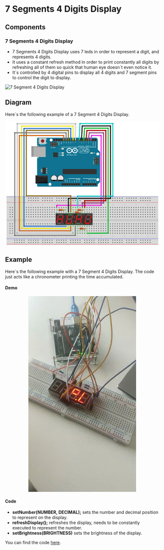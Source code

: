 # 7 Segments 4 Digits Display

## Components 
### 7 Segments 4 Digits Display

* 7 Segments 4 Digits Display uses 7 leds in order to represent a digit, and represents 4 digits.
* It uses a constant refresh method in order to print constantly all digits by refreshing all of them so quick that human eye doesn´t even notice it.
* It´s controlled by 4 digital pins to display all 4 digits and 7 segment pins to control the digit to display.

<img title="7 Segment 4 Digits Display" src="https://content.instructables.com/FZI/CZGZ/IBTF5EDQ/FZICZGZIBTF5EDQ.png" width=200/>

## Diagram

Here´s the following example of a 7 Segment 4 Digits Display.

![7 Segment 4 Digits Display diagram](./img/7_Segment_4_Digits_Display_diagram.png)

## Example

Here´s the following example with a 7 Segment 4 Digits Display. The code just acts like a chronometer printing the time accumulated.

#### Demo
<p align="center"><img src="./img/7_Segment_4_Digits_Display_demo.gif"/></p>

#### Code

* **setNumber(NUMBER, DECIMAL);** sets the number and decimal position to represent on the display.
* **refreshDisplay();** refreshes the display, needs to be constantly executed to represent the number.
* **setBrightness(BRIGHTNESS)** sets the brightness of the display.

You can find the code [here](./7_Segment_4_Digits_Display.ino).
